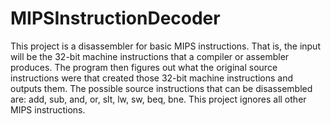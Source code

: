 # MIPSInstructionDecoder

This project is a disassembler for basic MIPS instructions. That is, the input will be the 32-bit machine instructions that a compiler or assembler produces. The program then figures out what the original source instructions were that created those 32-bit machine instructions and outputs them. The possible source instructions that can be disassembled are: add, sub, and, or, slt, lw, sw, beq, bne. This project ignores all other MIPS instructions.
